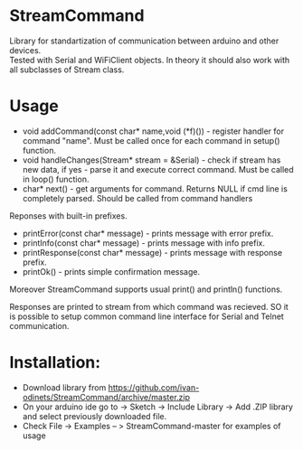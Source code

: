 StreamCommand
=============
Library for standartization of communication between arduino and other devices.<br>
Tested with Serial and WiFiClient objects. In theory it should also work with all subclasses of Stream class.

Usage
=====

* void addCommand(const char* name,void (*f)()) - register handler for command "name". Must be called once for each command in setup() function.<br>
* void handleChanges(Stream* stream = &Serial) - check if stream has new data, if yes - parse it and execute correct command. Must be called in loop() function.<br>
* char* next() - get arguments for command. Returns NULL if cmd line is completely parsed. Should be called from command handlers<br>

Reponses with built-in prefixes.
* printError(const char* message) - prints message with error prefix.<br>
* printInfo(const char* message) - prints message with info prefix.<br>
* printResponse(const char* message) - prints message with response prefix.<br>
* printOk() - prints simple confirmation message.<br>

Moreover StreamCommand supports usual print() and println() functions.

Responses are printed to stream from which command was recieved. SO it is possible to setup common command line interface for Serial and Telnet communication.

Installation:
=============
* Download library from https://github.com/ivan-odinets/StreamCommand/archive/master.zip
* On your arduino ide go to -> Sketch -> Include Library -> Add .ZIP library and select previously downloaded file.
* Check File -> Examples – > StreamCommand-master for examples of usage
